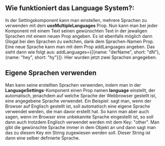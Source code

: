 ## Wie funktioniert das Language System?:

In der Settingskomponent kann man einstellen, mehrere Sprachen zu verwenden mit dem **useMultipleLanguages** Prop. Nun kann man bei jeder Komponent mit einem Text seinen gewünschten Text in der jewaligen Sprachen mit einem neuen Prop angeben. Es ist ebenfalls möglich dann Glogal bei den Sprachen zu switchen, dank dem Sprachen-Namen Prop. Eine neue Sprache kann man mit dem Prop addLanguages angeben. Das sieht dann wie folgt aus: addLanguages={[{name: "derName", short: "dN"}, {name: "hey", short: "hy"}]}. Hier wurden jetzt zwei Sprachen angegeben.


## Eigene Sprachen verwenden

Man kann seine erstellten Sprachen verwenden, indem man in der **LanguageSettings**-Komponent einen Prop namen **language** einstellt, der automatisch, jenachdem auf welche Sprache der Webbrowser gestellt ist, eine angegebene Sprache verwendet. Ein Beispiel: sagt man, wenn der Browser auf Englisch gestellt ist, soll automatisch eine eigene Sprache verwendet werden, die man davor erstellt hat. So kann man aber auch sagen, wenn im Browser eine unbekannte Sprache eingestellt ist, so soll dann auch trotzdem Englisch verwendet werden mit dem Key: "other". Man gibt die gewünschte Sprache immer in dem Objekt an und dann sagt man das zu diesem Key ein String zugewiesen werden soll. Dieser String ist dann eine selber definierte Sprache.